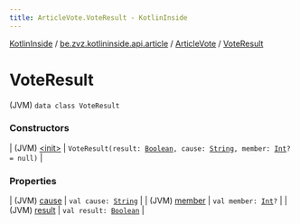 ```yaml
---
title: ArticleVote.VoteResult - KotlinInside
---
```


[KotlinInside](../../../index.html) / [be.zvz.kotlininside.api.article](../../index.html) / [ArticleVote](../index.html) / [VoteResult](./index.html)

# VoteResult

(JVM) `data class VoteResult`

### Constructors

| (JVM) [&lt;init&gt;](-init-.html) | `VoteResult(result: `[`Boolean`](https://kotlinlang.org/api/latest/jvm/stdlib/kotlin/-boolean/index.html)`, cause: `[`String`](https://kotlinlang.org/api/latest/jvm/stdlib/kotlin/-string/index.html)`, member: `[`Int`](https://kotlinlang.org/api/latest/jvm/stdlib/kotlin/-int/index.html)`? = null)` |

### Properties

| (JVM) [cause](cause.html) | `val cause: `[`String`](https://kotlinlang.org/api/latest/jvm/stdlib/kotlin/-string/index.html) |
| (JVM) [member](member.html) | `val member: `[`Int`](https://kotlinlang.org/api/latest/jvm/stdlib/kotlin/-int/index.html)`?` |
| (JVM) [result](result.html) | `val result: `[`Boolean`](https://kotlinlang.org/api/latest/jvm/stdlib/kotlin/-boolean/index.html) |

